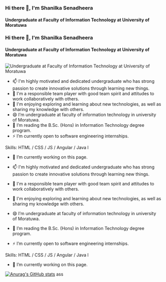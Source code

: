 ### Hi there 👋, I'm Shanilka Senadheera
#### Undergraduate at Faculty of Information Technology at University of Moratuwa
### Hi there 👋, I'm Shanilka Senadheera
#### Undergraduate at Faculty of Information Technology at University of Moratuwa
![Undergraduate at Faculty of Information Technology at University of Moratuwa](https://www.google.com/url?sa=i&url=https%3A%2F%2Fwww.freepik.com%2Ffree-vector%2Fcomputer-monitor-graphic-animator-creating-video-game-modeling-motion-processing-video-file-using-professional-editor-vector-illustration-graphic-design-art-designer-workplace-concept_11671412.htm&psig=AOvVaw2SWOwsd_uCSMMdhgEwUS1d&ust=1687366744391000&source=images&cd=vfe&ved=0CBEQjRxqFwoTCLDk7I2p0v8CFQAAAAAdAAAAABAE)

- 📫 I'm highly motivated and dedicated undergraduate who has strong passion to create innovative solutions through learning new things.
- 👯 I'm a responsible team player with good team spirit and attitudes to work collaboratively with others. 
- 🌱 I'm enjoying exploring and learning about new technologies, as well as sharing my knowledge with others. 
- 😄 I’m undergraduate at faculty of information technology in university of Moratuwa.
- 💬 I’m reading the B.Sc. (Hons) in Information Technology degree program.
- ⚡ I’m currently open to software engineering internships. 

Skills: HTML / CSS / JS / Angular / Java l 

- 🔭 I’m currently working on this page. 





- 📫 I'm highly motivated and dedicated undergraduate who has strong passion to create innovative solutions through learning new things.
- 👯 I'm a responsible team player with good team spirit and attitudes to work collaboratively with others. 
- 🌱 I'm enjoying exploring and learning about new technologies, as well as sharing my knowledge with others. 
- 😄 I’m undergraduate at faculty of information technology in university of Moratuwa.
- 💬 I’m reading the B.Sc. (Hons) in Information Technology degree program.
- ⚡ I’m currently open to software engineering internships. 

Skills: HTML / CSS / JS / Angular / Java l 

- 🔭 I’m currently working on this page. 

  
[![Anurag's GitHub stats](https://github-readme-stats.vercel.app/api?username=ShanilkaSenadheera)](https://github.com/anuraghazra/github-readme-stats)
ass
